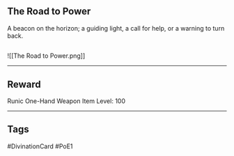 ## The Road to Power
A beacon on the horizon; a guiding light, a call for help, or a warning to turn back.
## 
![[The Road to Power.png]]

---
## Reward
Runic One-Hand Weapon
Item Level: 100

---
## Tags
#DivinationCard
#PoE1